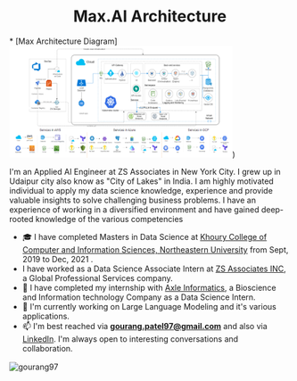 
<h1 align="center">Max.AI Architecture</h1>
* [Max Architecture Diagram]
<br/><img src="https://github.com/Gourang97/gourang97/blob/main/MaxArch.png" width="400" height="200">)


I'm an Applied AI Engineer at ZS Associates in New York City. I grew up in Udaipur city also know as "City of Lakes" in India. I am highly motivated individual to apply my data science knowledge, experience and provide valuable insights to solve challenging business problems. I have an experience of working in a diversified environment and have gained deep-rooted knowledge of the various competencies
- 🎓 I have completed Masters in Data Science at [Khoury College of Computer and Information Sciences, Northeastern University](https://www.northeastern.edu/) from Sept, 2019 to Dec, 2021 .
- I have worked as a Data Science Associate Intern at [ZS Associates INC](https://www.zs.com/), a Global Professional Services company.
- 🔭 I have completed my internship with [Axle Informatics](https://axleinfo.com/), a Bioscience and Information technology Company as a Data Science Intern.
- 🌱 I'm currently working on Large Language Modeling and it's various applications.
- 📫 I'm best reached via **gourang.patel97@gmail.com** and also via [LinkedIn](https://www.linkedin.com/in/gourang-patel/). I'm always open to interesting conversations and collaboration.

<p><img align="center" src="https://github-readme-stats.vercel.app/api?username=gourang97&show_icons=true" alt="gourang97" /></p>
